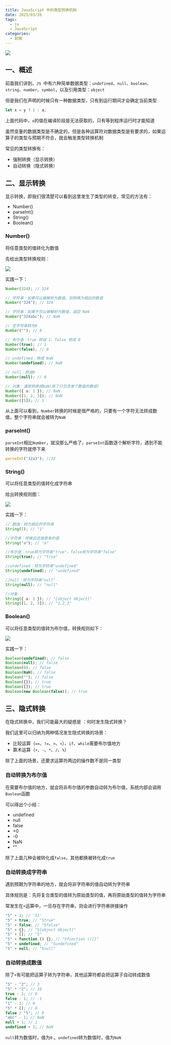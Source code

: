 ```yaml
---
title: JavaScript 中的类型转换机制
date: 2025/03/26
tags:
  - js
  - JavaScript
categories:
  - 前端
---
```


![](https://static.vue-js.com/2abd00a0-6692-11eb-85f6-6fac77c0c9b3.png)

## 一、概述

前面我们讲到，`JS `中有六种简单数据类型：`undefined`、`null`、`boolean`、`string`、`number`、`symbol`，以及引用类型：`object`

但是我们在声明的时候只有一种数据类型，只有到运行期间才会确定当前类型

```js
let x = y ? 1 : a;
```

上面代码中，`x`的值在编译阶段是无法获取的，只有等到程序运行时才能知道

虽然变量的数据类型是不确定的，但是各种运算符对数据类型是有要求的，如果运算子的类型与预期不符合，就会触发类型转换机制

常见的类型转换有：

- 强制转换（显示转换）
- 自动转换（隐式转换）

## 二、显示转换

显示转换，即我们很清楚可以看到这里发生了类型的转变，常见的方法有：

- Number()
- parseInt()
- String()
- Boolean()

### Number()

将任意类型的值转化为数值

先给出类型转换规则：

![](https://static.vue-js.com/915b7300-6692-11eb-ab90-d9ae814b240d.png)

实践一下：

```js
Number(324); // 324

// 字符串：如果可以被解析为数值，则转换为相应的数值
Number("324"); // 324

// 字符串：如果不可以被解析为数值，返回 NaN
Number("324abc"); // NaN

// 空字符串转为0
Number(""); // 0

// 布尔值：true 转成 1，false 转成 0
Number(true); // 1
Number(false); // 0

// undefined：转成 NaN
Number(undefined); // NaN

// null：转成0
Number(null); // 0

// 对象：通常转换成NaN(除了只包含单个数值的数组)
Number({ a: 1 }); // NaN
Number([1, 2, 3]); // NaN
Number([5]); // 5
```

从上面可以看到，`Number`转换的时候是很严格的，只要有一个字符无法转成数值，整个字符串就会被转为`NaN`

### parseInt()

`parseInt`相比`Number`，就没那么严格了，`parseInt`函数逐个解析字符，遇到不能转换的字符就停下来

```js
parseInt("32a3"); //32
```

### String()

可以将任意类型的值转化成字符串

给出转换规则图：

![](https://static.vue-js.com/48dd8eb0-6692-11eb-85f6-6fac77c0c9b3.png)

实践一下：

```js
// 数值：转为相应的字符串
String(1); // "1"

//字符串：转换后还是原来的值
String("a"); // "a"

//布尔值：true转为字符串"true"，false转为字符串"false"
String(true); // "true"

//undefined：转为字符串"undefined"
String(undefined); // "undefined"

//null：转为字符串"null"
String(null); // "null"

//对象
String({ a: 1 }); // "[object Object]"
String([1, 2, 3]); // "1,2,3"
```

### Boolean()

可以将任意类型的值转为布尔值，转换规则如下：

![](https://static.vue-js.com/53bdad10-6692-11eb-ab90-d9ae814b240d.png)

实践一下：

```js
Boolean(undefined); // false
Boolean(null); // false
Boolean(0); // false
Boolean(NaN); // false
Boolean(""); // false
Boolean({}); // true
Boolean([]); // true
Boolean(new Boolean(false)); // true
```

## 三、隐式转换

在隐式转换中，我们可能最大的疑惑是 ：何时发生隐式转换？

我们这里可以归纳为两种情况发生隐式转换的场景：

- 比较运算（`==`、`!=`、`>`、`<`）、`if`、`while`需要布尔值地方
- 算术运算（`+`、`-`、`*`、`/`、`%`）

除了上面的场景，还要求运算符两边的操作数不是同一类型

### 自动转换为布尔值

在需要布尔值的地方，就会将非布尔值的参数自动转为布尔值，系统内部会调用`Boolean`函数

可以得出个小结：

- undefined
- null
- false
- +0
- -0
- NaN
- ""

除了上面几种会被转化成`false`，其他都换被转化成`true`

### 自动转换成字符串

遇到预期为字符串的地方，就会将非字符串的值自动转为字符串

具体规则是：先将复合类型的值转为原始类型的值，再将原始类型的值转为字符串

常发生在`+`运算中，一旦存在字符串，则会进行字符串拼接操作

```js
"5" + 1; // '51'
"5" + true; // "5true"
"5" + false; // "5false"
"5" + {}; // "5[object Object]"
"5" + []; // "5"
"5" + function () {}; // "5function (){}"
"5" + undefined; // "5undefined"
"5" + null; // "5null"
```

### 自动转换成数值

除了`+`有可能把运算子转为字符串，其他运算符都会把运算子自动转成数值

```js
"5" - "2"; // 3
"5" * "2"; // 10
true - 1; // 0
false - 1; // -1
"1" - 1; // 0
"5" * []; // 0
false / "5"; // 0
"abc" - 1; // NaN
null + 1; // 1
undefined + 1; // NaN
```

`null`转为数值时，值为`0` 。`undefined`转为数值时，值为`NaN`
